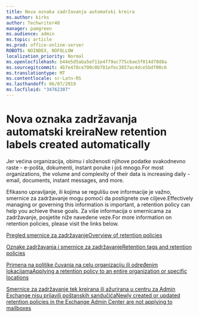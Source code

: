 ```yaml
---
title: Nova oznaka zadržavanja automatski kreira
ms.author: kirks
author: Techwriter40
manager: pamgreen
ms.audience: admin
ms.topic: article
ms.prod: office-online-server
ROBOTS: NOINDEX, NOFOLLOW
localization_priority: Normal
ms.openlocfilehash: b44e5d5aba5ef11e4f79ac775c6ae3f014d70d8a
ms.sourcegitcommit: 4b7e478ce700c0b781efec3857ac4dce5bdf00c6
ms.translationtype: MT
ms.contentlocale: sr-Latn-RS
ms.lasthandoff: 06/07/2019
ms.locfileid: "34762307"
---
```

# <a name="new-retention-labels-created-automatically"></a><span data-ttu-id="d34ef-102">Nova oznaka zadržavanja automatski kreira</span><span class="sxs-lookup"><span data-stu-id="d34ef-102">New retention labels created automatically</span></span>

<span data-ttu-id="d34ef-103">Jer većina organizacija, obimu i složenosti njihove podatke svakodnevno raste - e-pošta, dokumenti, instant poruke i još mnogo.</span><span class="sxs-lookup"><span data-stu-id="d34ef-103">For most organizations, the volume and complexity of their data is increasing daily - email, documents, instant messages, and more.</span></span>

<span data-ttu-id="d34ef-104">Efikasno upravljanje, ili kojima se regulišu ove informacije je važno, smernice za zadržavanje mogu pomoći da postignete ove ciljeve.</span><span class="sxs-lookup"><span data-stu-id="d34ef-104">Effectively managing or governing this information is important, a retention policy can help you achieve these goals.</span></span> <span data-ttu-id="d34ef-105">Za više informacija o smernicama za zadržavanje, posjetite niže navedene veze.</span><span class="sxs-lookup"><span data-stu-id="d34ef-105">For more information on retention policies, please visit the links below.</span></span>

[<span data-ttu-id="d34ef-106">Pregled smernice za zadržavanje</span><span class="sxs-lookup"><span data-stu-id="d34ef-106">Overview of retention policies</span></span>](https://docs.microsoft.com/office365/securitycompliance/retention-policies)

[<span data-ttu-id="d34ef-107">Oznake zadržavanja i smernice za zadržavanje</span><span class="sxs-lookup"><span data-stu-id="d34ef-107">Retention tags and retention policies</span></span>](https://docs.microsoft.com/exchange/security-and-compliance/messaging-records-management/retention-tags-and-policies)

[<span data-ttu-id="d34ef-108">Primena na politike čuvanja na celu organizaciju ili određenim lokacijama</span><span class="sxs-lookup"><span data-stu-id="d34ef-108">Applying a retention policy to an entire organization or specific locations</span></span>](https://docs.microsoft.com/office365/securitycompliance/retention-policies#applying-a-retention-policy-to-an-entire-organization-or-specific-locations)

[<span data-ttu-id="d34ef-109">Smernice za zadržavanje tek kreirana ili ažurirana u centru za Admin Exchange nisu prijavili poštanskih sandučića</span><span class="sxs-lookup"><span data-stu-id="d34ef-109">Newly created or updated retention policies in the Exchange Admin Center are not applying to mailboxes</span></span>](https://docs.microsoft.com/alchemyinsights/retention-policies-in-exchange-admin-center-not-working)

